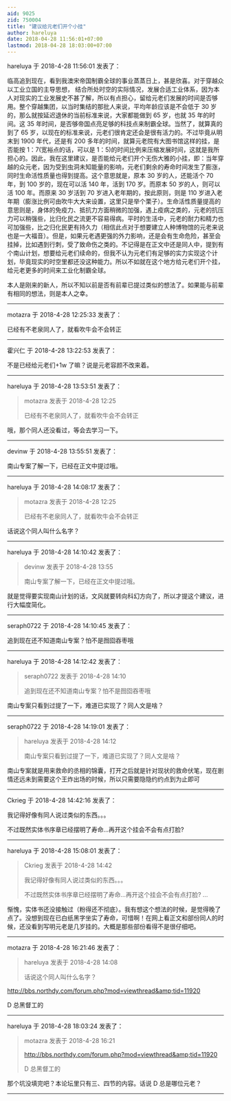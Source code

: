 ```yaml
---
aid: 9025
zid: 750004
title: "建议给元老们开个小挂"
author: hareluya
date: 2018-04-28 11:56:01+07:00
lastmod: 2018-04-28 18:03:00+07:00
---
```


hareluya 于 2018-4-28 11:56:01 发表了：

临高追到现在，看到我澳宋帝国制霸全球的事业蒸蒸日上，甚是欣喜。对于穿越众以工业立国的主导思想， 结合所处时空的实际情况，发展合适工业体系，因为本人对现实的工业发展史不甚了解，所以有点担心，留给元老们发展的时间是否够用。整个穿越集团，以当时集结的那批人来说，平均年龄应该是不会低于 30 岁的，那么就按延迟退休的当前标准来说，大家都能做到 65 岁，也就 35 年的时间。这 35 年时间，是否够帝国点亮足够的科技点来制霸全球。当然了，就算真的到了 65 岁，以现在的标准来说，元老们很肯定还会是很有活力的。不过毕竟从明末到 1900 年代，还是有 200 多年的时间，就算元老院有大图书馆这样的挂，是否能按 1：7(宽裕点的话，可以是 1：5)的时间比例来压缩发展时间，这就是我所担心的。因此，我在这里建议，是否能给元老们开个无伤大雅的小挂，即：当年穿越的众元老，因为受到虫洞未知能量的影响，元老们剩余的寿命时间发生了膨涨，同时生命活性质量也得到提高。这个意思就是，原本 30 岁的人，还能活个 70 年，到 100 岁的，现在可以活 140 年，活到 170 岁。而原本 50 岁的人，则可以活 100 年。而原来 30 岁活到 70 岁进入老年期的，按此原则，则是 110 岁进入老年期（膨涨比例可由吹牛大大来设置，这里只是举个栗子）。生命活性质量提高的意思则是，身体的免疫力、抵抗力方面稍微的加强，遇上疫病之类的，元老的抗压力可以稍强些，比归化民之流更不容易得病。平时的生活中，元老的耐力和精力也可加强些，比之归化民更有持久力（相信此点对于想要建立人种博物馆的元老来说也是一大福音）。但是，如果元老遇更强的外力影响，还是会有生命危险，甚至会挂掉，比如遇到行刺，受了致命伤之类的。不记得是在正文中还是同人中，提到有个南山计划，想要给元老们续命的，但我不认为元老们有足够的实力实现这个计划，毕竟现实的时空里都还没这种能力。所以不如就在这个地方给元老们开个挂，给元老更多的时间来工业化制霸全球。

本人是刚来的新人，所以不知以前是否有前辈已提过类似的想法了。如果能与前辈有相同的想法，则是本人之幸。

---

motazra 于 2018-4-28 12:25:33 发表了：

已经有不老泉同人了，就看吹牛会不会转正

---

霍兴仁 于 2018-4-28 13:22:53 发表了：

不是已经给元老们+1w 了嘛？说是元老容颜不改来着。

---

hareluya 于 2018-4-28 13:53:51 发表了：

> motazra 发表于 2018-4-28 12:25
>
> 已经有不老泉同人了，就看吹牛会不会转正

哦，那个同人还没看过，等会去学习一下。

---

devinw 于 2018-4-28 13:55:51 发表了：

南山专案了解一下，已经在正文中提过哦。

---

hareluya 于 2018-4-28 14:08:17 发表了：

> motazra 发表于 2018-4-28 12:25
>
> 已经有不老泉同人了，就看吹牛会不会转正

话说这个同人叫什么名字？

---

hareluya 于 2018-4-28 14:10:42 发表了：

> devinw 发表于 2018-4-28 13:55
>
> 南山专案了解一下，已经在正文中提过哦。

就是觉得要实现南山计划的话，文风就要转向科幻方向了，所以才提这个建议，进行大幅度简化。

---

seraph0722 于 2018-4-28 14:10:45 发表了：

追到现在还不知道南山专案？怕不是囫囵吞枣哦

---

hareluya 于 2018-4-28 14:12:42 发表了：

> seraph0722 发表于 2018-4-28 14:10
>
> 追到现在还不知道南山专案？怕不是囫囵吞枣哦

南山专案只看到过提了一下，难道已实现了？同人文是啥？

---

seraph0722 于 2018-4-28 14:19:01 发表了：

> hareluya 发表于 2018-4-28 14:12
>
> 南山专案只看到过提了一下，难道已实现了？同人文是啥？

南山专案就是用来救命的丞相的锦囊，打开之后就是针对现状的救命伏笔，现在剧情还远未到需要这个王炸出场的时候，所以只需要隐隐约约点到为止即可

---

Ckrieg 于 2018-4-28 14:42:16 发表了：

我记得好像有同人说过类似的东西。。。

不过既然实体书序章已经摆明了寿命...再开这个挂会不会有点打脸?

---

hareluya 于 2018-4-28 15:08:01 发表了：

> Ckrieg 发表于 2018-4-28 14:42
>
> 我记得好像有同人说过类似的东西。。。
>
> 不过既然实体书序章已经摆明了寿命...再开这个挂会不会有点打脸? ...

惭愧，实体书还没接触过（粉得还不彻底）。我有想这个想法的时候，是觉得晚了点了。没想到现在已白纸黑字坐实了寿命，可惜啊！在网上看正文和部份同人的时候，还没看到写明元老是几岁挂的。大概是那些部份看得不是很仔细吧。

---

motazra 于 2018-4-28 16:21:46 发表了：

> hareluya 发表于 2018-4-28 14:08
>
> 话说这个同人叫什么名字？

http://bbs.northdy.com/forum.php?mod=viewthread&amp;tid=11920

D 总黑督工的

---

hareluya 于 2018-4-28 18:03:24 发表了：

> motazra 发表于 2018-4-28 16:21
>
> http://bbs.northdy.com/forum.php?mod=viewthread&amp;tid=11920
>
> D 总黑督工的

那个坑没填完吧？本论坛里只有三、四节的内容。话说 D 总是哪位元老？

---
